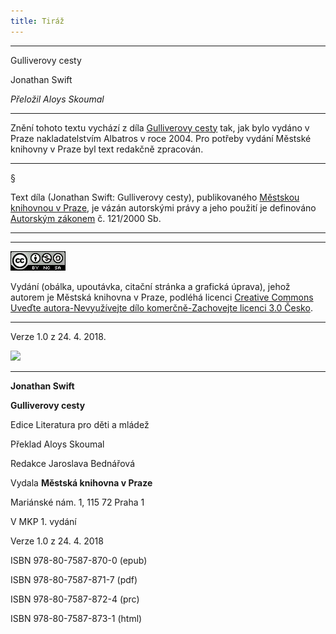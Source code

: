 ```yaml
---
title: Tiráž
---
```


***

Gulliverovy cesty

Jonathan Swift

_Přeložil Aloys Skoumal_


***

Znění tohoto textu vychází z díla [Gulliverovy cesty](https://search.mlp.cz/cz/titul/gulliverovy-cesty/2413498/) tak, jak bylo vydáno v Praze nakladatelstvím Albatros v roce 2004. Pro potřeby vydání Městské knihovny v Praze byl text redakčně zpracován.

* * *

§

Text díla (Jonathan Swift: Gulliverovy cesty), publikovaného [Městskou knihovnou v Praze](https://www.mlp.cz/cz/), je vázán autorskými právy a jeho použití je definováno [Autorským zákonem](https://www.mkcr.cz/predpisy-zakonu-709.html) č. 121/2000 Sb.

* * *

* * *

[![](./resources/image001.jpg)](http://creativecommons.org/licenses/by-nc-sa/3.0/cz/)

Vydání (obálka, upoutávka, citační stránka a grafická úprava), jehož autorem je Městská knihovna v Praze, podléhá licenci [Creative Commons Uveďte autora-Nevyužívejte dílo komerčně-Zachovejte licenci 3.0 Česko](https://creativecommons.org/licenses/by-nc-sa/3.0/cz/).

* * *

Verze 1.0 z 24. 4. 2018.

![](../Images/image002.png)


***

**Jonathan Swift**

**Gulliverovy cesty**

Edice Literatura pro děti a mládež

Překlad Aloys Skoumal

Redakce Jaroslava Bednářová

Vydala **Městská knihovna v Praze**

Mariánské nám. 1, 115 72 Praha 1

V MKP 1. vydání

Verze 1.0 z 24. 4. 2018

ISBN 978-80-7587-870-0 (epub)

ISBN 978-80-7587-871-7 (pdf)

ISBN 978-80-7587-872-4 (prc)

ISBN 978-80-7587-873-1 (html)
